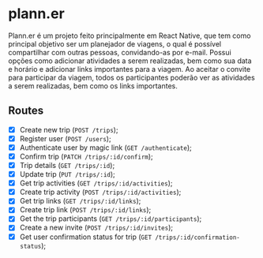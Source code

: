 # plann.er
Plann.er é um projeto feito principalmente em React Native, que tem como principal objetivo ser um planejador de viagens, o qual é possível compartilhar com outras pessoas, convidando-as por e-mail. Possui opções como adicionar atividades a serem realizadas, bem como sua data e horário e adicionar links importantes para a viagem. Ao aceitar o convite para participar da viagem, todos os participantes poderão ver as atividades a serem realizadas, bem como os links importantes.

## Routes

- [x] Create new trip (`POST /trips`);
- [x] Register user (`POST /users`);
- [x] Authenticate user by magic link (`GET /authenticate`);
- [x] Confirm trip (`PATCH /trips/:id/confirm`);
- [x] Trip details (`GET /trips/:id`);
- [x] Update trip (`PUT /trips/:id`);
- [x] Get trip activities (`GET /trips/:id/activities`);
- [x] Create trip activity (`POST /trips/:id/activities`);
- [x] Get trip links (`GET /trips/:id/links`);
- [x] Create trip link (`POST /trips/:id/links`);
- [x] Get the trip participants (`GET /trips/:id/participants`);
- [x] Create a new invite (`POST /trips/:id/invites`);
- [x] Get user confirmation status for trip (`GET /trips/:id/confirmation-status`);
